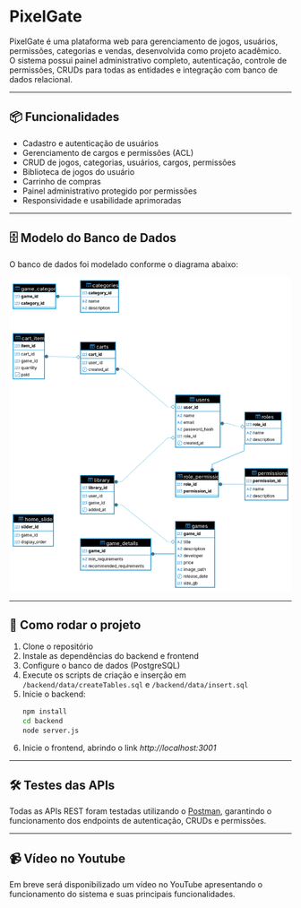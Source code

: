 # PixelGate

PixelGate é uma plataforma web para gerenciamento de jogos, usuários, permissões, categorias e vendas, desenvolvida como projeto acadêmico.  
O sistema possui painel administrativo completo, autenticação, controle de permissões, CRUDs para todas as entidades e integração com banco de dados relacional.

---

## 📦 Funcionalidades

- Cadastro e autenticação de usuários
- Gerenciamento de cargos e permissões (ACL)
- CRUD de jogos, categorias, usuários, cargos, permissões
- Biblioteca de jogos do usuário
- Carrinho de compras
- Painel administrativo protegido por permissões
- Responsividade e usabilidade aprimoradas

---

## 🗄️ Modelo do Banco de Dados

O banco de dados foi modelado conforme o diagrama abaixo:

![DER do Banco de Dados](documentacao/DER_PixelGate.png)

---

## 🚀 Como rodar o projeto

1. Clone o repositório
2. Instale as dependências do backend e frontend
3. Configure o banco de dados (PostgreSQL)
4. Execute os scripts de criação e inserção em `/backend/data/createTables.sql` e `/backend/data/insert.sql`
5. Inicie o backend:
   ```bash
   npm install
   cd backend
   node server.js
   ```
6. Inicie o frontend, abrindo o link _http://localhost:3001_

---

## 🛠️ Testes das APIs

Todas as APIs REST foram testadas utilizando o [Postman](https://www.postman.com/), garantindo o funcionamento dos endpoints de autenticação, CRUDs e permissões.

---

## 📹 Vídeo no Youtube

Em breve será disponibilizado um vídeo no YouTube apresentando o funcionamento do sistema e suas principais funcionalidades.
